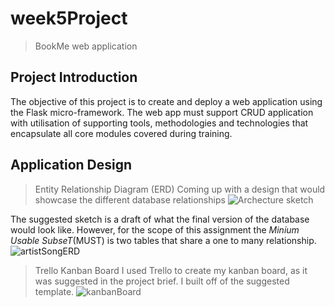 # week5Project
> BookMe web application

## Project Introduction
The objective of this project is to create and deploy a web application using the Flask micro-framework. 
The web app must support CRUD application with utilisation of supporting tools,
methodologies and technologies that encapsulate all core modules
covered during training.

## Application Design 
>Entity Relationship Diagram (ERD)
Coming up with a design that would showcase the different database relationships 
![Archecture sketch](https://user-images.githubusercontent.com/88076842/171422855-ca958668-93ff-4547-ac27-bd324a4a1b25.png)

The suggested sketch is a draft of what the final version of the database would look like. However, for the scope of this assignment the *Minium Usable SubseT*(MUST) is two tables that share a one to many relationship.
![artistSongERD](https://user-images.githubusercontent.com/88076842/171626661-1145f419-a98f-4c97-b98f-4ae6b9b5821d.png)

>Trello Kanban Board
I used Trello to create my kanban board, as it was suggested in the project brief.  I built off of the suggested template.
![kanbanBoard](https://user-images.githubusercontent.com/88076842/171627633-bae70a2b-c081-4336-8519-bbdc9ac785e0.png)